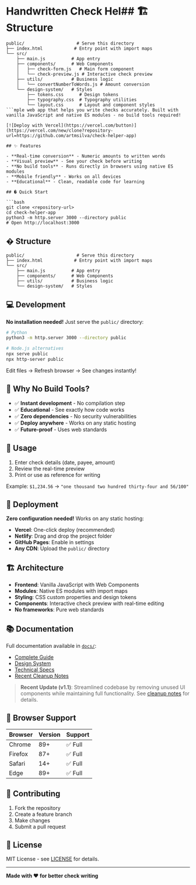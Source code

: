 # Handwritten Check Hel## 🏗 Structure

````
public/                    # Serve this directory
├── index.html            # Entry point with import maps
└── src/
    ├── main.js          # App entry
    ├── components/      # Web Components
    │   ├── check-form.js   # Main form component
    │   └── check-preview.js # Interactive check preview
    ├── utils/           # Business logic
    │   └── convertNumberToWords.js # Amount conversion
    └── design-system/   # Styles
        ├── tokens.css      # Design tokens
        ├── typography.css  # Typography utilities
        └── layout.css      # Layout and component styles
```mple web app that helps you write checks accurately. Built with vanilla JavaScript and native ES modules - no build tools required!

[![Deploy with Vercel](https://vercel.com/button)](https://vercel.com/new/clone?repository-url=https://github.com/artmsilva/check-helper-app)

## ✨ Features

- **Real-time conversion** - Numeric amounts to written words
- **Visual preview** - See your check before writing
- **No build tools** - Runs directly in browsers using native ES modules
- **Mobile friendly** - Works on all devices
- **Educational** - Clean, readable code for learning

## � Quick Start

```bash
git clone <repository-url>
cd check-helper-app
python3 -m http.server 3000 --directory public
# Open http://localhost:3000
````

## � Structure

```
public/                    # Serve this directory
├── index.html            # Entry point with import maps
└── src/
    ├── main.js          # App entry
    ├── components/      # Web Components
    ├── utils/           # Business logic
    └── design-system/   # Styles
```

## 💻 Development

**No installation needed!** Just serve the `public/` directory:

```bash
# Python
python3 -m http.server 3000 --directory public

# Node.js alternatives
npx serve public
npx http-server public
```

Edit files → Refresh browser → See changes instantly!

## 🌟 Why No Build Tools?

- ✅ **Instant development** - No compilation step
- ✅ **Educational** - See exactly how code works
- ✅ **Zero dependencies** - No security vulnerabilities
- ✅ **Deploy anywhere** - Works on any static hosting
- ✅ **Future-proof** - Uses web standards

## 📖 Usage

1. Enter check details (date, payee, amount)
2. Review the real-time preview
3. Print or use as reference for writing

Example: `$1,234.56` → `"one thousand two hundred thirty-four and 56/100"`

## 🚀 Deployment

**Zero configuration needed!** Works on any static hosting:

- **Vercel**: One-click deploy (recommended)
- **Netlify**: Drag and drop the project folder
- **GitHub Pages**: Enable in settings
- **Any CDN**: Upload the `public/` directory

## 🏗️ Architecture

- **Frontend**: Vanilla JavaScript with Web Components
- **Modules**: Native ES modules with import maps
- **Styling**: CSS custom properties and design tokens
- **Components**: Interactive check preview with real-time editing
- **No frameworks**: Pure web standards

## 📚 Documentation

Full documentation available in [`docs/`](docs/):

- [Complete Guide](docs/README.md)
- [Design System](docs/DESIGN_SYSTEM.md)
- [Technical Specs](docs/TECHNICAL_SPECIFICATION.md)
- [Recent Cleanup Notes](docs/CLEANUP_NOTES.md)

> **Recent Update (v1.1)**: Streamlined codebase by removing unused UI components while maintaining full functionality. See [cleanup notes](docs/CLEANUP_NOTES.md) for details.

## 🌟 Browser Support

| Browser | Version | Support |
| ------- | ------- | ------- |
| Chrome  | 89+     | ✅ Full |
| Firefox | 87+     | ✅ Full |
| Safari  | 14+     | ✅ Full |
| Edge    | 89+     | ✅ Full |

## 🤝 Contributing

1. Fork the repository
2. Create a feature branch
3. Make changes
4. Submit a pull request

## 📝 License

MIT License - see [LICENSE](LICENSE) for details.

---

**Made with ❤️ for better check writing**
